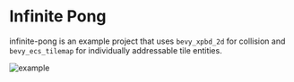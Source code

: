 # Infinite Pong

infinite-pong is an example project that uses `bevy_xpbd_2d` for collision and `bevy_ecs_tilemap` for individually addressable tile entities.

![example](./readme/example.avif)
